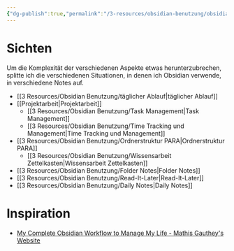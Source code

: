 ```yaml
---
{"dg-publish":true,"permalink":"/3-resources/obsidian-benutzung/obsidian-benutzung/","pinned":true,"noteIcon":"","created":"2024-04-14T11:15:34.188+02:00","updated":"2024-04-18T14:09:21.810+02:00"}
---
```



# Sichten

Um die Komplexität der verschiedenen Aspekte etwas herunterzubrechen, splitte ich die verschiedenen Situationen, in denen ich Obsidian verwende, in verschiedene Notes auf.

- [[3 Resources/Obsidian Benutzung/täglicher Ablauf\|täglicher Ablauf]]
- [[Projektarbeit\|Projektarbeit]]
	- [[3 Resources/Obsidian Benutzung/Task Management\|Task Management]]
	- [[3 Resources/Obsidian Benutzung/Time Tracking und Management\|Time Tracking und Management]]
- [[3 Resources/Obsidian Benutzung/Ordnerstruktur PARA\|Ordnerstruktur PARA]]
	- [[3 Resources/Obsidian Benutzung/Wissensarbeit Zettelkasten\|Wissensarbeit Zettelkasten]]
- [[3 Resources/Obsidian Benutzung/Folder Notes\|Folder Notes]]
- [[3 Resources/Obsidian Benutzung/Read-It-Later\|Read-It-Later]]
- [[3 Resources/Obsidian Benutzung/Daily Notes\|Daily Notes]]

# Inspiration

- [My Complete Obsidian Workflow to Manage My Life - Mathis Gauthey's Website](https://mathisgauthey.github.io/my-complete-obsidian-workflow-to-manage-my-life/)
